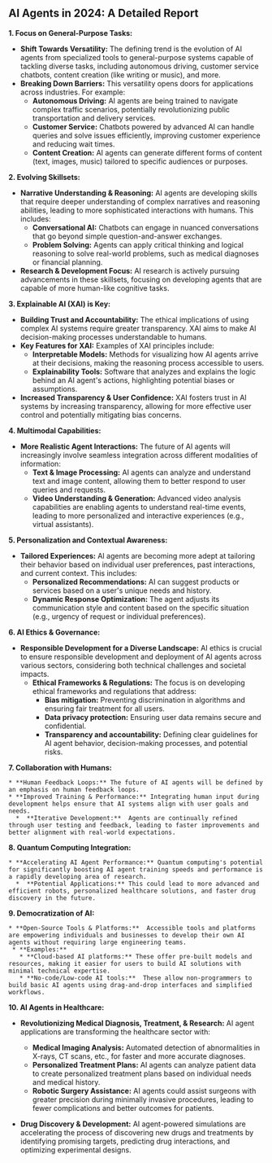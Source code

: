##  AI Agents in 2024: A Detailed Report

**1. Focus on General-Purpose Tasks:** 

   * **Shift Towards Versatility:**  The defining trend is the evolution of AI agents from specialized tools to general-purpose systems capable of tackling diverse tasks, including autonomous driving, customer service chatbots, content creation (like writing or music), and more.
   * **Breaking Down Barriers:** This versatility opens doors for applications across industries. For example: 
      * **Autonomous Driving:**  AI agents are being trained to navigate complex traffic scenarios, potentially revolutionizing public transportation and delivery services. 
      * **Customer Service:**  Chatbots powered by advanced AI can handle queries and solve issues efficiently, improving customer experience and reducing wait times. 
      * **Content Creation:** AI agents can generate different forms of content (text, images, music) tailored to specific audiences or purposes. 

**2. Evolving Skillsets:**

   * **Narrative Understanding & Reasoning:**  AI agents are developing skills that require deeper understanding of complex narratives and reasoning abilities, leading to more sophisticated interactions with humans. This includes:
      * **Conversational AI:**  Chatbots can engage in nuanced conversations that go beyond simple question-and-answer exchanges.
      * **Problem Solving:**  Agents can apply critical thinking and logical reasoning to solve real-world problems, such as medical diagnoses or financial planning. 
   * **Research & Development Focus:**  AI research is actively pursuing advancements in these skillsets, focusing on developing agents that are capable of more human-like cognitive tasks.

**3. Explainable AI (XAI) is Key:**

   * **Building Trust and Accountability:** The ethical implications of using complex AI systems require greater transparency. XAI aims to make AI decision-making processes understandable to humans. 
   * **Key Features for XAI:**  Examples of XAI principles include:
      * **Interpretable Models:** Methods for visualizing how AI agents arrive at their decisions, making the reasoning process accessible to users.
      * **Explainability Tools:** Software that analyzes and explains the logic behind an AI agent's actions, highlighting potential biases or assumptions. 
   * **Increased Transparency & User Confidence:**  XAI fosters trust in AI systems by increasing transparency, allowing for more effective user control and potentially mitigating bias concerns.

**4. Multimodal Capabilities:**

   * **More Realistic Agent Interactions:**  The future of AI agents will increasingly involve seamless integration across different modalities of information:
      * **Text & Image Processing:**  AI agents can analyze and understand text and image content, allowing them to better respond to user queries and requests. 
      * **Video Understanding & Generation:** Advanced video analysis capabilities are enabling agents to understand real-time events, leading to more personalized and interactive experiences (e.g., virtual assistants). 

**5. Personalization and Contextual Awareness:**

   * **Tailored Experiences:**  AI agents are becoming more adept at tailoring their behavior based on individual user preferences, past interactions, and current context. This includes:
      * **Personalized Recommendations:**  AI can suggest products or services based on a user's unique needs and history. 
      * **Dynamic Response Optimization:**  The agent adjusts its communication style and content based on the specific situation (e.g., urgency of request or individual preferences).

**6. AI Ethics & Governance:**


   * **Responsible Development for a Diverse Landscape:**  AI ethics is crucial to ensure responsible development and deployment of AI agents across various sectors, considering both technical challenges and societal impacts.
      * **Ethical Frameworks & Regulations:**  The focus is on developing ethical frameworks and regulations that address: 
         * **Bias mitigation:**  Preventing discrimination in algorithms and ensuring fair treatment for all users.
         * **Data privacy protection:**  Ensuring user data remains secure and confidential. 
         * **Transparency and accountability:**  Defining clear guidelines for AI agent behavior, decision-making processes, and potential risks. 

**7. Collaboration with Humans:**

    * **Human Feedback Loops:** The future of AI agents will be defined by an emphasis on human feedback loops. 
    * **Improved Training & Performance:** Integrating human input during development helps ensure that AI systems align with user goals and needs. 
      *  **Iterative Development:**  Agents are continually refined through user testing and feedback, leading to faster improvements and better alignment with real-world expectations.

**8. Quantum Computing Integration:**

    * **Accelerating AI Agent Performance:** Quantum computing's potential for significantly boosting AI agent training speeds and performance is a rapidly developing area of research. 
      *  **Potential Applications:** This could lead to more advanced and efficient robots, personalized healthcare solutions, and faster drug discovery in the future.


**9. Democratization of AI:**

    * **Open-Source Tools & Platforms:**  Accessible tools and platforms are empowering individuals and businesses to develop their own AI agents without requiring large engineering teams. 
     * **Examples:**
       * **Cloud-based AI platforms:** These offer pre-built models and resources, making it easier for users to build AI solutions with minimal technical expertise. 
       * **No-code/Low-code AI tools:**  These allow non-programmers to build basic AI agents using drag-and-drop interfaces and simplified workflows.

**10. AI Agents in Healthcare:**

   * **Revolutionizing Medical Diagnosis, Treatment, & Research:**  AI agent applications are transforming the healthcare sector with:
      * **Medical Imaging Analysis:** Automated detection of abnormalities in X-rays, CT scans, etc., for faster and more accurate diagnoses.
      * **Personalized Treatment Plans:** AI agents can analyze patient data to create personalized treatment plans based on individual needs and medical history. 
      * **Robotic Surgery Assistance:**  AI agents could assist surgeons with greater precision during minimally invasive procedures, leading to fewer complications and better outcomes for patients. 

   * **Drug Discovery & Development:**  AI agent-powered simulations are accelerating the process of discovering new drugs and treatments by identifying promising targets, predicting drug interactions, and optimizing experimental designs.